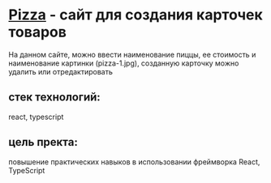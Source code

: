 # [Pizza](https://benevolent-lamington-91e658.netlify.app/) - сайт для создания карточек товаров
На данном сайте, можно ввести наименование пиццы, ее стоимость и наименование картинки (pizza-1.jpg), созданную карточку можно удалить или отредактировать
## стек технологий:
react, typescript
## цель пректа:
повышение практических навыков в использовании фреймворка React, TypeScript

